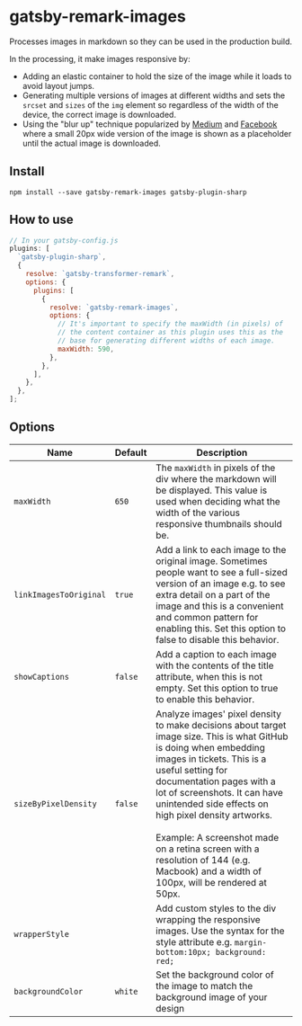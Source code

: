 # gatsby-remark-images

Processes images in markdown so they can be used in the production build.

In the processing, it make images responsive by:

* Adding an elastic container to hold the size of the image while it loads to
  avoid layout jumps.
* Generating multiple versions of images at different widths and sets the
  `srcset` and `sizes` of the `img` element so regardless of the width of the
  device, the correct image is downloaded.
* Using the "blur up" technique popularized by [Medium][1] and [Facebook][2]
  where a small 20px wide version of the image is shown as a placeholder until
  the actual image is downloaded.

## Install

`npm install --save gatsby-remark-images gatsby-plugin-sharp`

## How to use

```javascript
// In your gatsby-config.js
plugins: [
  `gatsby-plugin-sharp`,
  {
    resolve: `gatsby-transformer-remark`,
    options: {
      plugins: [
        {
          resolve: `gatsby-remark-images`,
          options: {
            // It's important to specify the maxWidth (in pixels) of
            // the content container as this plugin uses this as the
            // base for generating different widths of each image.
            maxWidth: 590,
          },
        },
      ],
    },
  },
];
```

## Options

| Name                   | Default | Description                                                                                                                                                                                                                                                                                                                                                                                                                            |
| ---------------------- | ------- | -------------------------------------------------------------------------------------------------------------------------------------------------------------------------------------------------------------------------------------------------------------------------------------------------------------------------------------------------------------------------------------------------------------------------------------- |
| `maxWidth`             | `650`   | The `maxWidth` in pixels of the div where the markdown will be displayed. This value is used when deciding what the width of the various responsive thumbnails should be.                                                                                                                                                                                                                                                              |
| `linkImagesToOriginal` | `true`  | Add a link to each image to the original image. Sometimes people want to see a full-sized version of an image e.g. to see extra detail on a part of the image and this is a convenient and common pattern for enabling this. Set this option to false to disable this behavior.                                                                                                                                                        |
| `showCaptions`         | `false` | Add a caption to each image with the contents of the title attribute, when this is not empty. Set this option to true to enable this behavior.                                                                                                                                                                                                                                                                                       |
| `sizeByPixelDensity`   | `false` | Analyze images' pixel density to make decisions about target image size. This is what GitHub is doing when embedding images in tickets. This is a useful setting for documentation pages with a lot of screenshots. It can have unintended side effects on high pixel density artworks.<br/><br/>Example: A screenshot made on a retina screen with a resolution of 144 (e.g. Macbook) and a width of 100px, will be rendered at 50px. |
| `wrapperStyle`         |         | Add custom styles to the div wrapping the responsive images. Use the syntax for the style attribute e.g. `margin-bottom:10px; background: red;`                                                                                                                                                                                                                                                                                        |
| `backgroundColor`      | `white` | Set the background color of the image to match the background image of your design                                                                                                                                                                                                                                                                                                                                                     |

[1]: https://jmperezperez.com/medium-image-progressive-loading-placeholder/
[2]: https://code.facebook.com/posts/991252547593574/the-technology-behind-preview-photos/
